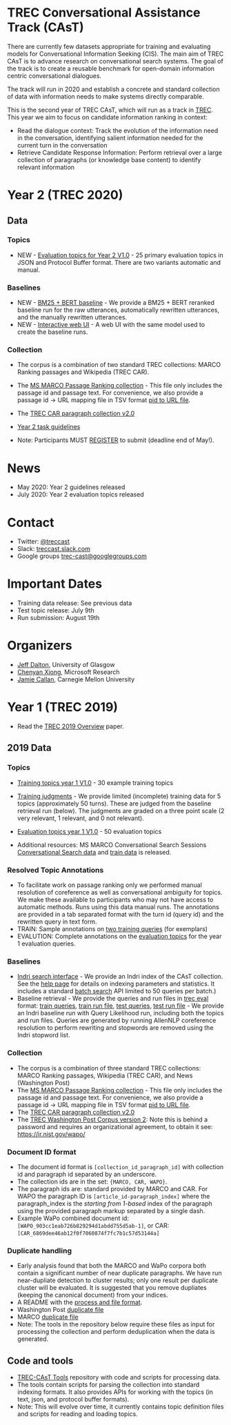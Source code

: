 # TREC Conversational Assistance Track (CAsT) 

There are currently few datasets appropriate for training and evaluating models for Conversational Information Seeking (CIS). The main aim of TREC CAsT is to advance research on conversational search systems. The goal of the track is to create a reusable benchmark for open-domain information centric conversational dialogues. 

The track will run in 2020 and establish a concrete and standard collection of data with information needs to make systems directly comparable. 

This is the second year of TREC CAsT, which will run as a track in [TREC](https://trec.nist.gov/). This year we aim to focus on candidate information ranking in context:
* Read the dialogue context: Track the evolution of the information need in the conversation, identifying salient information needed for the current turn in the conversation
* Retrieve Candidate Response Information: Perform retrieval over a large collection of paragraphs (or knowledge base content) to identify relevant information

# Year 2 (TREC 2020)

## Data 
### Topics
 * NEW - [Evaluation topics for Year 2 V1.0](https://github.com/daltonj/treccastweb/tree/master/2020) - 25 primary evaluation topics in JSON and Protocol Buffer format. There are two variants automatic and manual. 
 
### Baselines
 * NEW - [BM25 + BERT baseline](https://github.com/daltonj/treccastweb/tree/master/2020/baselines) - We provide a BM25 + BERT reranked baseline run for the raw utterances, automatically rewritten utterances, and the manually rewritten utterances. 
 * NEW -  [Interactive web UI](http://boston.lti.cs.cmu.edu/boston-2-25/) - A web UI with the same model used to create the baseline runs.
 
### Collection
 * The corpus is a combination of two standard TREC collections: MARCO Ranking passages and Wikipedia (TREC CAR).
 * The [MS MARCO Passage Ranking collection](https://msmarco.blob.core.windows.net/msmarcoranking/collection.tar.gz) - This file only includes the passage id and passage text.  For convenience, we also provide a passage id -> URL mapping file in TSV format [pid to URL file](http://boston.lti.cs.cmu.edu/vaibhav2/cast/marco_pas_url.tsv). 
 * The [TREC CAR paragraph collection v2.0](http://trec-car.cs.unh.edu/datareleases/v2.0/paragraphCorpus.v2.0.tar.xz)

* [Year 2 task guidelines](https://docs.google.com/document/d/1B_NpYdl7FU4EiYeAyWJ9c_CBn-Z6hyF4Zq3XJjADBeU/edit?usp=sharing)
* Note: Participants MUST [REGISTER](https://ir.nist.gov/trecsubmit.open/application.html) to submit (deadline end of May!).

# News
 - May 2020: Year 2 guidelines released
 - July 2020: Year 2 evaluation topics released

# Contact
* Twitter: [@treccast](https://twitter.com/treccast)
* Slack: [treccast.slack.com](https://join.slack.com/t/treccast/shared_invite/enQtNDgwOTE0NTY3MDQyLTljNTM0YmZmYzY0NzJiODNiYWYyMmZjMGRmZTNlNTZlZGVhY2JiNzlkMjc0ODc3NjU0NzkzMTlhYzFmNWFkNTk)
* Google groups [trec-cast@googlegroups.com](https://groups.google.com/forum/#!forum/trec-cast)

# Important Dates
* Training data release: See previous data
* Test topic release: July 9th
* Run submission: August 19th


# Organizers
 * [Jeff Dalton](http://www.dcs.gla.ac.uk/~jeff/), University of Glasgow
 * [Chenyan Xiong](https://www.linkedin.com/in/chenyan-xiong-4a103257/), Microsoft Research
 * [Jamie Callan](http://www.cs.cmu.edu/~callan/), Carnegie Mellon University
 
# Year 1 (TREC 2019)
* Read the [TREC 2019 Overview](https://arxiv.org/abs/2003.13624) paper. 

## 2019 Data
### Topics
 * [Training topics year 1 V1.0](https://github.com/daltonj/treccastweb/tree/master/2019/data/training) - 30 example training topics
  * [Training judgments](https://github.com/daltonj/treccastweb/blob/master/2019/data/training/train_topics_mod.qrel) - We provide limited (incomplete) training data for 5 topics (approximately 50 turns). These are judged from the baseline retrieval run (below).  The judgments are graded on a three point scale (2 very relevant, 1 relevant, and 0 not relevant). 

 * [Evaluation topics year 1 V1.0](https://github.com/daltonj/treccastweb/tree/master/2019/data/evaluation) - 50 evaluation topics
 
 * Additional resources: MS MARCO Conversational Search Sessions  [Conversational Search data](https://github.com/microsoft/MSMARCO-Conversational-Search) and [train data](https://msmarco.blob.core.windows.net/conversationalsearch/ann_session_train.tar.gz) is released.
 
### Resolved Topic Annotations
 * To facilitate work on passage ranking only we performed manual resolution of coreference as well as conversational ambiguity for topics.  We make these available to participants who may not have access to automatic methods. Runs using this data manual runs. The annotations are provided in a tab separated format with the turn id (query id) and the rewritten query in text form.
 * TRAIN: Sample annotations on [two training queries](https://github.com/daltonj/treccastweb/blob/master/2019/data/training/train_topic_sample_annotated_resolved_v1.0.tsv) (for exemplars) 
 * EVALUTION: Complete annotations on the [evaluation topics](https://github.com/daltonj/treccastweb/blob/master/2019/data/evaluation/evaluation_topics_annotated_resolved_v1.0.tsv) for the year 1 evaluation queries.  

### Baselines
 * [Indri search interface](http://boston.lti.cs.cmu.edu/Services/treccast19) - We provide an Indri index of the CAsT collection.  See the [help page](http://boston.lti.cs.cmu.edu/Services/treccast19/help-db.html) for details on indexing parameters and statistics. It includes a standard [batch search](http://boston.lti.cs.cmu.edu/Services/treccast19_batch/) API limited to 50 queries per batch.)
 * Baseline retrieval - We provide the queries and run files in [trec eval](https://github.com/usnistgov/trec_eval) format: [train queries](https://github.com/daltonj/treccastweb/blob/master/2019/data/training/train_topics.query), [train run file](http://boston.lti.cs.cmu.edu/vaibhav2/cast/train_topics.teIn), [test queries](https://github.com/daltonj/treccastweb/blob/master/2019/data/test_topics.query), [test run file](http://boston.lti.cs.cmu.edu/vaibhav2/cast/test_topics.teIn) - We provide an Indri baseline run with Query Likelihood run, including both the topics and run files. Queries are generated by running AllenNLP coreference resolution to perform rewriting and stopwords are removed using the Indri stopword list.  
 
### Collection
 * The corpus is a combination of three standard TREC collections: MARCO Ranking passages, Wikipedia (TREC CAR), and News (Washington Post)
 * The [MS MARCO Passage Ranking collection](https://msmarco.blob.core.windows.net/msmarcoranking/collection.tar.gz) - This file only includes the passage id and passage text.  For convenience, we also provide a passage id -> URL mapping file in TSV format [pid to URL file](http://boston.lti.cs.cmu.edu/vaibhav2/cast/marco_pas_url.tsv). 
 * The [TREC CAR paragraph collection v2.0](http://trec-car.cs.unh.edu/datareleases/v2.0/paragraphCorpus.v2.0.tar.xz)
 * The [TREC Washington Post Corpus version 2](https://ir.nist.gov/wapo/WashingtonPost.v2.tar.gz): Note this is behind a password and requires an organizational agreement, to obtain it see: https://ir.nist.gov/wapo/
  
### Document ID format
 * The document id format is `[collection_id_paragraph_id]` with collection id and paragraph id separated by an underscore.
 * The collection ids are in the set: `{MARCO, CAR, WAPO}`. 
 * The paragraph ids are: standard provided by MARCO and CAR. For WAPO the paragraph ID is `[article_id-paragraph_index]` where the paragraph_index is the *starting from 1-based* index of the paragraph using the provided paragraph markup separated by a single dash. 
 * Example WaPo combined document id: `[WAPO_903cc1eab726b829294d1abdd755d5ab-1]`, or CAR: `[CAR_6869dee46ab12f0f7060874f7fc7b1c57d53144a]`
 
### Duplicate handling
 * Early analysis found that both the MARCO and WaPo corpora both contain a significant number of near duplicate paragraphs. We have run near-dupliate detection to cluster results; only one result per duplicate cluster will be evaluated.  It is suggested that you remove dupliates (keeping the canonical document) from your indices.
 * A README with the [process and file format](http://boston.lti.cs.cmu.edu/Services/treccast19/duplicate_description.txt).
 * Washington Post [duplicate file](http://boston.lti.cs.cmu.edu/Services/treccast19/wapo_duplicate_list_v1.0.txt)
 * MARCO [duplicate file](http://boston.lti.cs.cmu.edu/Services/treccast19/duplicate_list_v1.0.txt)
 * Note: The tools in the repository below require these files as input for processing the collection and perform deduplication when the data is generated.
 
## Code and tools
* [TREC-CAsT Tools](https://github.com/gla-ial/trec-cast-tools) repository with code and scripts for processing data. 
* The tools contain scripts for parsing the collection into standard indexing formats. It also provides APIs for working with the topics (in text, json, and protocol buffer formats).
* Note: This will evolve over time, it currently contains topic definition files and scripts for reading and loading topics. 

